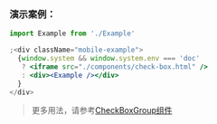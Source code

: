 ### 演示案例：
```jsx harmony
import Example from './Example'

;<div className="mobile-example">
  {window.system && window.system.env === 'doc' 
   ? <iframe src="./components/check-box.html" />
   : <div><Example /></div>
  }
</div>
``` 

> 更多用法，请参考[CheckBoxGroup组件](#/Components/CheckBoxGroup) 
```js { "file": "../Example.tsx" }
```